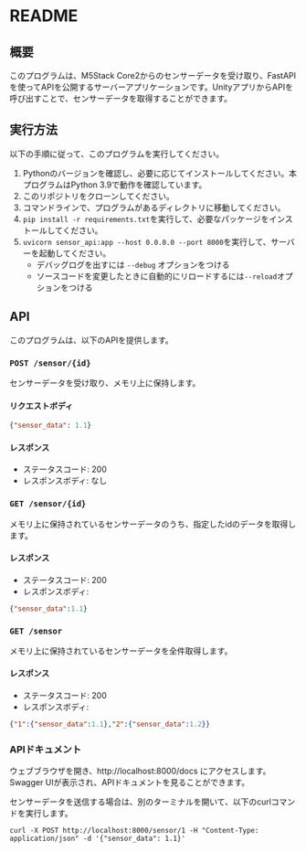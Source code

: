 # README

## 概要
このプログラムは、M5Stack Core2からのセンサーデータを受け取り、FastAPIを使ってAPIを公開するサーバーアプリケーションです。UnityアプリからAPIを呼び出すことで、センサーデータを取得することができます。

## 実行方法
以下の手順に従って、このプログラムを実行してください。

1. Pythonのバージョンを確認し、必要に応じてインストールしてください。本プログラムはPython 3.9で動作を確認しています。
2. このリポジトリをクローンしてください。
3. コマンドラインで、プログラムがあるディレクトリに移動してください。
4. `pip install -r requirements.txt`を実行して、必要なパッケージをインストールしてください。
5. `uvicorn sensor_api:app --host 0.0.0.0 --port 8000`を実行して、サーバーを起動してください。
    - デバッグログを出すには `--debug` オプションをつける
    - ソースコードを変更したときに自動的にリロードするには`--reload`オプションをつける

## API
このプログラムは、以下のAPIを提供します。

### `POST /sensor/{id}`
センサーデータを受け取り、メモリ上に保持します。

#### リクエストボディ
```json
{"sensor_data": 1.1}
```

#### レスポンス
- ステータスコード: 200
- レスポンスボディ: なし

### `GET /sensor/{id}`
メモリ上に保持されているセンサーデータのうち、指定したidのデータを取得します。

#### レスポンス
- ステータスコード: 200
- レスポンスボディ:
```json
{"sensor_data":1.1}
```

### `GET /sensor`
メモリ上に保持されているセンサーデータを全件取得します。

#### レスポンス
- ステータスコード: 200
- レスポンスボディ:
```json
{"1":{"sensor_data":1.1},"2":{"sensor_data":1.2}}
```


### APIドキュメント
ウェブブラウザを開き、http://localhost:8000/docs にアクセスします。Swagger UIが表示され、APIドキュメントを見ることができます。

センサーデータを送信する場合は、別のターミナルを開いて、以下のcurlコマンドを実行します。

```
curl -X POST http://localhost:8000/sensor/1 -H "Content-Type: application/json" -d '{"sensor_data": 1.1}'
```
